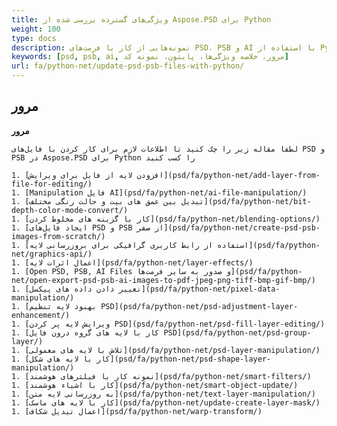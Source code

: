 ```yaml
---
title: ویژگی‌های گسترده بررسی شده از Aspose.PSD برای Python
weight: 100
type: docs
description: نمونه‌هایی از کار با فرمت‌های PSD، PSB و AI با استفاده از Python
keywords: [psd, psb, ai, مرور، خلاصه ویژگی‌ها، پایتون، نمونه کد]
url: fa/python-net/update-psd-psb-files-with-python/
---
```


## **مرور**   

**مرور**
	
    لطفاً مقاله زیر را چک کنید تا اطلاعات لازم برای کار کردن با فایل‌های PSD و PSB در Aspose.PSD برای Python را کسب کنید
	
	1. [افزودن لایه از فایل برای ویرایش](psd/fa/python-net/add-layer-from-file-for-editing/)
	1. [Manipulation فایل AI](psd/fa/python-net/ai-file-manipulation/)
	1. [تبدیل بین عمق های بیت و حالت رنگی مختلف](psd/fa/python-net/bit-depth-color-mode-convert/)
	1. [کار با گزینه های مخلوط کردن](psd/fa/python-net/blending-options/)
	1. [ایجاد فایل‌های PSD و PSB از صفر](psd/fa/python-net/create-psd-psb-images-from-scratch/)
	1. [استفاده از رابط کاربری گرافیکی برای بروزرسانی لایه](psd/fa/python-net/graphics-api/)
	1. [اعمال اثرات لایه](psd/fa/python-net/layer-effects/)
	1. [Open PSD, PSB, AI Files و صدور به سایر فرمت‌ها](psd/fa/python-net/open-export-psd-psb-ai-images-to-pdf-jpeg-png-tiff-bmp-gif-bmp/)
	1. [تغییر دادن داده های پیکسل](psd/fa/python-net/pixel-data-manipulation/)
	1. [بهبود لایه تنظیم PSD](psd/fa/python-net/psd-adjustment-layer-enhancement/)
	1. [ویرایش لایه پر کردن PSD](psd/fa/python-net/psd-fill-layer-editing/)
	1. [کار با لایه های گروه درون فایل PSD](psd/fa/python-net/psd-group-layer/)
	1. [تلاش با لایه های معمولی](psd/fa/python-net/psd-layer-manipulation/)
	1. [کار با لایه های شکل](psd/fa/python-net/psd-shape-layer-manipulation/)
	1. [نمونه کار با فیلترهای هوشمند](psd/fa/python-net/smart-filters/)
	1. [کار با اشیاء هوشمند](psd/fa/python-net/smart-object-update/)
	1. [به روزرسانی لایه متن](psd/fa/python-net/text-layer-manipulation/)
	1. [کار با لایه های ماسک](psd/fa/python-net/update-create-layer-mask/)
	1. [اعمال تبدیل شکاف](psd/fa/python-net/warp-transform/)
